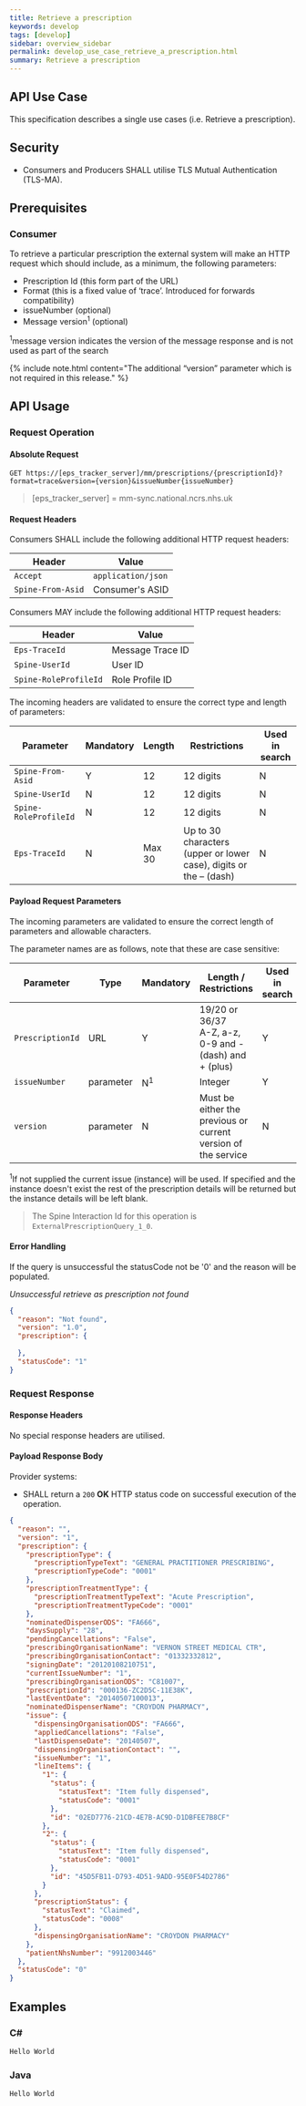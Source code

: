```yaml
---
title: Retrieve a prescription
keywords: develop
tags: [develop]
sidebar: overview_sidebar
permalink: develop_use_case_retrieve_a_prescription.html
summary: Retrieve a prescription
---
```


## API Use Case ##

This specification describes a single use cases (i.e. Retrieve a prescription).

## Security ##

- Consumers and Producers SHALL utilise TLS Mutual Authentication (TLS-MA).

## Prerequisites ##

### Consumer ###

To retrieve a particular prescription the external system will make an HTTP request which should include, as a minimum, the following parameters:

- Prescription Id (this form part of the URL)
- Format (this is a fixed value of ‘trace’. Introduced for forwards compatibility)
- issueNumber (optional)
- Message version<sup>1</sup> (optional)

<sup>1</sup>message version indicates the version of the message response and is not used as part of the search

{% include note.html content="The additional “version” parameter which is not required in this release." %}

## API Usage ##

### Request Operation ###

#### Absolute Request ####

```http
GET https://[eps_tracker_server]/mm/prescriptions/{prescriptionId}?format=trace&version={version}&issueNumber{issueNumber}
```

> [eps_tracker_server] = mm-sync.national.ncrs.nhs.uk

#### Request Headers ####

Consumers SHALL include the following additional HTTP request headers:

| Header               | Value |
|----------------------|-------|
| `Accept`             | `application/json` |
| `Spine-From-Asid`    | Consumer's ASID |

Consumers MAY include the following additional HTTP request headers:

| Header               | Value |
|----------------------|-------|
| `Eps-TraceId`             | Message Trace ID |
| `Spine-UserId`            | User ID |
| `Spine-RoleProfileId`     | Role Profile ID |

The incoming headers are validated to ensure the correct type and length of parameters:

| Parameter | Mandatory | Length | Restrictions | Used in search |
|-----------|-----------|--------|--------------|----------------|
| `Spine-From-Asid` | Y | 12 | 12 digits | N |
| `Spine-UserId`    | N |	12 | 12 digits | N |
| `Spine-RoleProfileId` | N | 12 | 12 digits | N |
| `Eps-TraceId` | N | Max 30 | Up to 30 characters (upper or lower case), digits or the – (dash) | N |

#### Payload Request Parameters ####

The incoming parameters are validated to ensure the correct length of parameters and allowable characters.

The parameter names are as follows, note that these are case sensitive:

| Parameter | Type | Mandatory | Length / Restrictions | Used in search |
|-----------|------|-----------|-----------------------|----------------|
| `PrescriptionId`      |	URL       | Y | 19/20 or 36/37 <br/> A-Z, a-z, 0-9 and - (dash) and + (plus) | Y |
| `issueNumber`         | parameter   | N<sup>1</sup> |	Integer | Y |
| `version`             | parameter   | N | Must be either the previous or current version of the service | N |

<sup>1</sup>If not supplied the current issue (instance) will be used. If specified and the instance doesn't exist the rest of the prescription details will be returned but the instance details will be left blank.

> The Spine Interaction Id for this operation is `ExternalPrescriptionQuery_1_0`.

#### Error Handling ####

If the query is unsuccessful the statusCode not be '0' and the reason will be populated.

*Unsuccessful retrieve as prescription not found*

```json
{
  "reason": "Not found",
  "version": "1.0",
  "prescription": {
    
  },
  "statusCode": "1"
}
```

### Request Response ###

#### Response Headers ####

No special response headers are utilised.

#### Payload Response Body ####

Provider systems:

- SHALL return a `200` **OK** HTTP status code on successful execution of the operation.

```json
{
  "reason": "",
  "version": "1",
  "prescription": {
    "prescriptionType": {
      "prescriptionTypeText": "GENERAL PRACTITIONER PRESCRIBING",
      "prescriptionTypeCode": "0001"
    },
    "prescriptionTreatmentType": {
      "prescriptionTreatmentTypeText": "Acute Prescription",
      "prescriptionTreatmentTypeCode": "0001"
    },
    "nominatedDispenserODS": "FA666",
    "daysSupply": "28",
    "pendingCancellations": "False",
    "prescribingOrganisationName": "VERNON STREET MEDICAL CTR",
    "prescribingOrganisationContact": "01332332812",
    "signingDate": "20120108210751",
    "currentIssueNumber": "1",
    "prescribingOrganisationODS": "C81007",
    "prescriptionId": "000136-ZC2D5C-11E38K",
    "lastEventDate": "20140507100013",
    "nominatedDispenserName": "CROYDON PHARMACY",
    "issue": {
      "dispensingOrganisationODS": "FA666",
      "appliedCancellations": "False",
      "lastDispenseDate": "20140507",
      "dispensingOrganisationContact": "",
      "issueNumber": "1",
      "lineItems": {
        "1": {
          "status": {
            "statusText": "Item fully dispensed",
            "statusCode": "0001"
          },
          "id": "02ED7776-21CD-4E7B-AC9D-D1DBFEE7B8CF"
        },
        "2": {
          "status": {
            "statusText": "Item fully dispensed",
            "statusCode": "0001"
          },
          "id": "45D5FB11-D793-4D51-9ADD-95E0F54D2786"
        }
      },
      "prescriptionStatus": {
        "statusText": "Claimed",
        "statusCode": "0008"
      },
      "dispensingOrganisationName": "CROYDON PHARMACY"
    },
    "patientNhsNumber": "9912003446"
  },
  "statusCode": "0"
}
```

## Examples ##

### C# ###

```csharp
Hello World
```

### Java ###

```java
Hello World
```